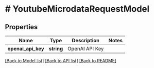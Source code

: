 # # YoutubeMicrodataRequestModel

## Properties

Name | Type | Description | Notes
------------ | ------------- | ------------- | -------------
**openai_api_key** | **string** | OpenAI API Key |

[[Back to Model list]](../../README.md#models) [[Back to API list]](../../README.md#endpoints) [[Back to README]](../../README.md)

